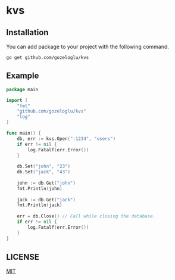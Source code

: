 # kvs

## Installation

You can add package to your project with the following command.

```shell
go get github.com/gozeloglu/kvs
```

## Example

```go
package main

import (
	"fmt"
	"github.com/gozeloglu/kvs"
	"log"
)

func main() {
    db, err := kvs.Open(":1234", "users")
    if err != nil {
        log.Fatalf(err.Error())
    }
    
    db.Set("john", "23")
    db.Set("jack", "43")
    
    john := db.Get("john")
    fmt.Println(john)
    
    jack := db.Get("jack")
    fmt.Println(jack)
    
    err = db.Close() // Call while closing the database.
    if err != nil {
        log.Fatalf(err.Error())
    }
}

```

## LICENSE

[MIT](https://github.com/gozeloglu/kvs/blob/main/LICENSE)
